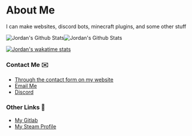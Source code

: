 # About Me

I can make websites, discord bots, minecraft plugins, and some other stuff

![Jordan's Github Stats](https://github-readme-stats.vercel.app/api?username=driedsponge&include_all_commits=true&hide_border=true&layout=compact&theme=dark)![Jordan's Github Stats](https://github-readme-stats.vercel.app/api/top-langs/?username=driedsponge&layout=compact&hide_border=true&theme=dark&langs_count=10)

[![Jordan's wakatime stats](https://github-readme-stats.vercel.app/api/wakatime?username=DriedSponge&theme=dark)](https://wakatime.com/@DriedSponge)



### Contact Me ✉️
- [Through the contact form on my website](https://driedsponge.net/#contact-form)
- [Email Me](mailto:jordan@driedsponge.net)
- [Discord](https://discord.com/invite/YS4WZWG)

### Other Links 🔗
- [My Gitlab](https://gitlab.com/DriedSponge)
- [My Steam Profile](https://steamcommunity.com/id/driedsponge/)
